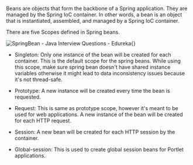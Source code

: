 Beans are objects that form the backbone of a Spring application. They
are managed by the Spring IoC container. In other words, a bean is an
object that is instantiated, assembled, and managed by a Spring IoC
container.

There are five Scopes defined in Spring beans.

![SpringBean - Java Interview Questions -
Edureka](image113.png){}

-   Singleton: Only one instance of the bean will be created for each
container. This is the default scope for the spring beans. While
using this scope, make sure spring bean doesn't have shared instance
variables otherwise it might lead to data inconsistency issues
because it's not thread-safe.

-   Prototype: A new instance will be created every time the bean is
requested.

-   Request: This is same as prototype scope, however it's meant to be
used for web applications. A new instance of the bean will be
created for each HTTP request.

-   Session: A new bean will be created for each HTTP session by the
container.

-   Global-session: This is used to create global session beans for
Portlet applications.